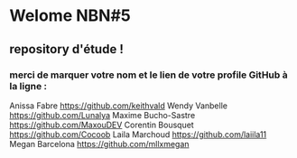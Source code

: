 #  Welome NBN#5
## repository d'étude !

### merci de marquer votre nom et le lien de votre profile GitHub à la ligne :

Anissa Fabre  https://github.com/keithvald
Wendy Vanbelle https://github.com/Lunalya
Maxime Bucho-Sastre https://github.com/MaxouDEV
Corentin Bousquet https://github.com/Cocoob
Laila Marchoud https://github.com/laiila11
Megan Barcelona https://github.com/mllxmegan
